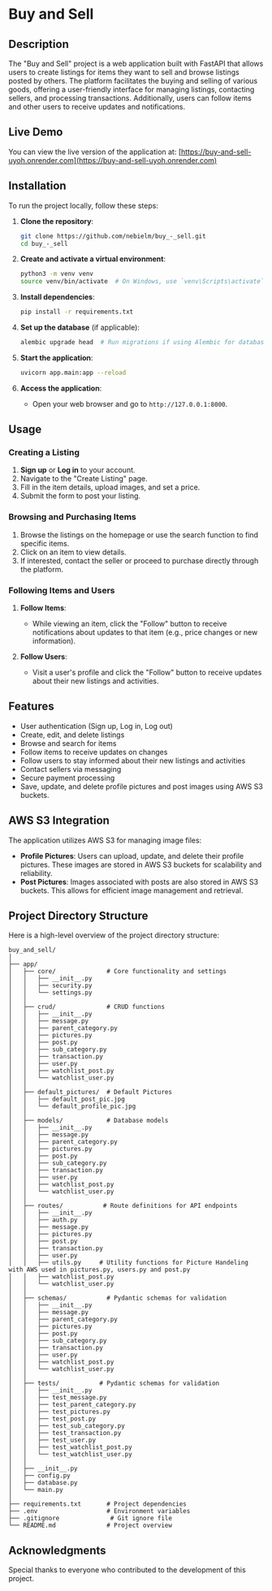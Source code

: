 # Buy and Sell

## Description
The "Buy and Sell" project is a web application built with FastAPI that allows users to create listings for items they want to sell and browse listings posted by others. The platform facilitates the buying and selling of various goods, offering a user-friendly interface for managing listings, contacting sellers, and processing transactions. Additionally, users can follow items and other users to receive updates and notifications.

## Live Demo

You can view the live version of the application at: [https://buy-and-sell-uyoh.onrender.com](https://buy-and-sell-uyoh.onrender.com)

## Installation

To run the project locally, follow these steps:

1. **Clone the repository**:
    ```bash
    git clone https://github.com/nebielm/buy_-_sell.git
    cd buy_-_sell
    ```

2. **Create and activate a virtual environment**:
    ```bash
    python3 -m venv venv
    source venv/bin/activate  # On Windows, use `venv\Scripts\activate`
    ```

3. **Install dependencies**:
    ```bash
    pip install -r requirements.txt
    ```

4. **Set up the database** (if applicable):
    ```bash
    alembic upgrade head  # Run migrations if using Alembic for database migrations
    ```

5. **Start the application**:
    ```bash
    uvicorn app.main:app --reload
    ```

6. **Access the application**:
    - Open your web browser and go to `http://127.0.0.1:8000`.

## Usage

### Creating a Listing
1. **Sign up** or **Log in** to your account.
2. Navigate to the "Create Listing" page.
3. Fill in the item details, upload images, and set a price.
4. Submit the form to post your listing.

### Browsing and Purchasing Items
1. Browse the listings on the homepage or use the search function to find specific items.
2. Click on an item to view details.
3. If interested, contact the seller or proceed to purchase directly through the platform.

### Following Items and Users
1. **Follow Items**:
   - While viewing an item, click the "Follow" button to receive notifications about updates to that item (e.g., price changes or new information).
   
2. **Follow Users**:
   - Visit a user's profile and click the "Follow" button to receive updates about their new listings and activities.

## Features

- User authentication (Sign up, Log in, Log out)
- Create, edit, and delete listings
- Browse and search for items
- Follow items to receive updates on changes
- Follow users to stay informed about their new listings and activities
- Contact sellers via messaging
- Secure payment processing
- Save, update, and delete profile pictures and post images using AWS S3 buckets.

## AWS S3 Integration

The application utilizes AWS S3 for managing image files:

- **Profile Pictures**: Users can upload, update, and delete their profile pictures. These images are stored in AWS S3 buckets for scalability and reliability.
- **Post Pictures**: Images associated with posts are also stored in AWS S3 buckets. This allows for efficient image management and retrieval.

## Project Directory Structure

Here is a high-level overview of the project directory structure:


    buy_and_sell/
    │
    ├── app/
    │   ├── core/              # Core functionality and settings
    │   │   ├── __init__.py 
    │   │   ├── security.py
    │   │   └── settings.py
    │   │
    │   ├── crud/              # CRUD functions
    │   │   ├── __init__.py
    │   │   ├── message.py
    │   │   ├── parent_category.py
    │   │   ├── pictures.py
    │   │   ├── post.py
    │   │   ├── sub_category.py
    │   │   ├── transaction.py
    │   │   ├── user.py
    │   │   ├── watchlist_post.py
    │   │   └── watchlist_user.py
    │   │ 
    │   ├── default_pictures/  # Default Pictures
    │   │   ├── default_post_pic.jpg
    │   │   └── default_profile_pic.jpg
    │   │ 
    │   ├── models/            # Database models
    │   │   ├── __init__.py
    │   │   ├── message.py
    │   │   ├── parent_category.py
    │   │   ├── pictures.py
    │   │   ├── post.py
    │   │   ├── sub_category.py
    │   │   ├── transaction.py
    │   │   ├── user.py
    │   │   ├── watchlist_post.py
    │   │   └── watchlist_user.py 
    │   │    
    │   ├── routes/           # Route definitions for API endpoints
    │   │   ├── __init__.py
    │   │   ├── auth.py
    │   │   ├── message.py
    │   │   ├── pictures.py
    │   │   ├── post.py
    │   │   ├── transaction.py
    │   │   ├── user.py
    │   │   ├── utils.py     # Utility functions for Picture Handeling with AWS used in pictures.py, users.py and post.py
    │   │   ├── watchlist_post.py
    │   │   └── watchlist_user.py
    │   │
    │   ├── schemas/           # Pydantic schemas for validation
    │   │   ├── __init__.py
    │   │   ├── message.py
    │   │   ├── parent_category.py
    │   │   ├── pictures.py
    │   │   ├── post.py
    │   │   ├── sub_category.py
    │   │   ├── transaction.py
    │   │   ├── user.py
    │   │   ├── watchlist_post.py
    │   │   └── watchlist_user.py
    │   │   
    │   ├── tests/           # Pydantic schemas for validation
    │   │   ├── __init__.py
    │   │   ├── test_message.py
    │   │   ├── test_parent_category.py
    │   │   ├── test_pictures.py
    │   │   ├── test_post.py
    │   │   ├── test_sub_category.py
    │   │   ├── test_transaction.py
    │   │   ├── test_user.py
    │   │   ├── test_watchlist_post.py
    │   │   └── test_watchlist_user.py
    │   │   
    │   ├── __init__.py 
    │   ├── config.py   
    │   ├── database.py 
    │   └── main.py        
    │
    ├── requirements.txt       # Project dependencies
    ├── .env                   # Environment variables
    ├── .gitignore              # Git ignore file
    └── README.md              # Project overview


<!--## Contributing

Contributions are welcome! To contribute:

1. Fork the repository.
2. Create a new branch (`git checkout -b feature-branch`).
3. Commit your changes (`git commit -m 'Add new feature'`).
4. Push to the branch (`git push origin feature-branch`).
5. Create a Pull Request.

## License

This project is licensed under the MIT License. See the `LICENSE` file for more details.

## Contact Information

For any inquiries or feedback, please contact:

- **Name:** Nebiel M
- **Email:** [nebielm@gmail.com](mailto:nebielmohammed@gmail.com)
- **GitHub:** [nebielm](https://github.com/nebielm) -->

## Acknowledgments

Special thanks to everyone who contributed to the development of this project.
